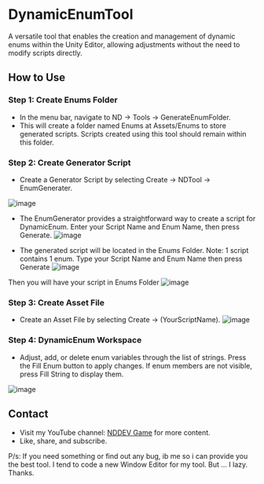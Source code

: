 # DynamicEnumTool

A versatile tool that enables the creation and management of dynamic enums within the Unity Editor, allowing adjustments without the need to modify scripts directly.

## How to Use

### Step 1: Create Enums Folder
- In the menu bar, navigate to ND -> Tools -> GenerateEnumFolder.
- This will create a folder named Enums at Assets/Enums to store generated scripts. Scripts created using this tool should remain within this folder.

### Step 2: Create Generator Script
- Create a Generator Script by selecting Create -> NDTool -> EnumGenerater.

![image](https://github.com/NDDEVVlog/DynamicEnumTool/assets/111946313/cdea8345-4e2c-4939-90ff-c71f665d77bd)

- The EnumGenerator provides a straightforward way to create a script for DynamicEnum. Enter your Script Name and Enum Name, then press Generate.
![image](https://github.com/NDDEVVlog/DynamicEnumTool/assets/111946313/883f8b2a-d3e3-419b-81ef-bb83ed83e82b)

- The generated script will be located in the Enums Folder.
Note: 1 script contains 1 enum. Type your Script Name and Enum Name then press Generate
![image](https://github.com/NDDEVVlog/DynamicEnumTool/assets/111946313/ca700b73-e673-4544-a0a7-8c7c8841e11f)

Then you will have your script in Enums Folder
![image](https://github.com/NDDEVVlog/DynamicEnumTool/assets/111946313/7d4d6ab1-24ca-4426-a655-2f6cc97afd27)

### Step 3: Create Asset File
- Create an Asset File by selecting Create -> (YourScriptName).
![image](https://github.com/NDDEVVlog/DynamicEnumTool/assets/111946313/6ffcfd4c-0052-4289-a536-678deefd9058)

### Step 4: DynamicEnum Workspace
- Adjust, add, or delete enum variables through the list of strings. Press the Fill Enum button to apply changes. If enum members are not visible, press Fill String to display them.

![image](https://github.com/NDDEVVlog/DynamicEnumTool/assets/111946313/8c98b056-5726-46f0-b660-07163937c24d)

## Contact
- Visit my YouTube channel: [NDDEV Game](https://www.youtube.com/@nddevgame) for more content.
- Like, share, and subscribe.

P/s: If you need something or find out any bug, ib me so i can provide you the best tool. I tend to code a new Window Editor for my tool. But ... I lazy.
Thanks.



